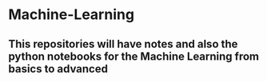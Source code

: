 # Machine-Learning

## This repositories will have notes and also the python notebooks for the Machine Learning from basics to advanced
